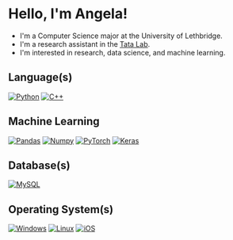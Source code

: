 # Hello, I'm Angela!

- I'm a Computer Science major at the University of Lethbridge.
- I'm a research assistant in the [Tata Lab](https://tatalab.ca/).
- I'm interested in research, data science, and machine learning.

## Language(s)

[![Python](https://img.shields.io/badge/Python-d68fff?style=for-the-badge&logo=python&logoColor=8d00ce&color=0D1117)](https://www.python.org/)
[![C++](https://img.shields.io/badge/C++-d68fff?style=for-the-badge&logo=cplusplus&logoColor=8d00ce&color=0D1117)](https://isocpp.org/)

## Machine Learning

[![Pandas](https://img.shields.io/badge/Pandas-d68fff?style=for-the-badge&logo=pandas&logoColor=8d00ce&color=0D1117)](https://pandas.pydata.org/docs/index.html)
[![Numpy](https://img.shields.io/badge/Numpy-d68fff?style=for-the-badge&logo=numpy&logoColor=8d00ce&color=0D1117)](https://numpy.org/)
[![PyTorch](https://img.shields.io/badge/PyTorch-d68fff?style=for-the-badge&logo=pytorch&logoColor=8d00ce&color=0D1117)](https://pytorch.org/)
[![Keras](https://img.shields.io/badge/Keras-d68fff?style=for-the-badge&logo=keras&logoColor=8d00ce&color=0D1117)](https://keras.io/)

## Database(s)

[![MySQL](https://img.shields.io/badge/MySQL-d68fff?style=for-the-badge&logo=mysql&logoColor=8d00ce&color=0D1117)](https://www.mysql.com/)

## Operating System(s)

[![Windows](https://img.shields.io/badge/Windows-d68fff?style=for-the-badge&logo=windows&logoColor=8d00ce&color=0D1117)](https://www.microsoft.com/en-ca/windows/windows-11)
[![Linux](https://img.shields.io/badge/Linux-d68fff?style=for-the-badge&logo=linux&logoColor=8d00ce&color=0D1117)](https://www.linux.org/)
[![iOS](https://img.shields.io/badge/iOS-d68fff?style=for-the-badge&logo=ios&logoColor=8d00ce&color=0D1117)](https://www.apple.com/ca/)

